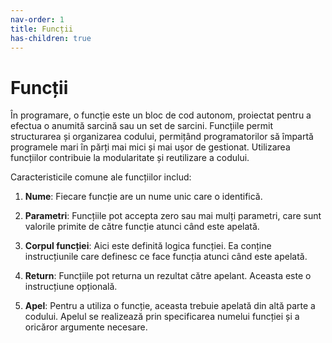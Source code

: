 ```yaml
---
nav-order: 1
title: Funcții
has-children: true
---
```


# Funcții

În programare, o funcție este un bloc de cod autonom, proiectat pentru a efectua o anumită sarcină sau un set de sarcini. Funcțiile permit structurarea și organizarea codului, permițând programatorilor să împartă programele mari în părți mai mici și mai ușor de gestionat. Utilizarea funcțiilor contribuie la modularitate și reutilizare a codului.

Caracteristicile comune ale funcțiilor includ:

1. **Nume**: Fiecare funcție are un nume unic care o identifică.

2. **Parametri**: Funcțiile pot accepta zero sau mai mulți parametri, care sunt valorile primite de către funcție atunci când este apelată.

3. **Corpul funcției**: Aici este definită logica funcției. Ea conține instrucțiunile care definesc ce face funcția atunci când este apelată.

4. **Return**: Funcțiile pot returna un rezultat către apelant. Aceasta este o instrucțiune opțională.

5. **Apel**: Pentru a utiliza o funcție, aceasta trebuie apelată din altă parte a codului. Apelul se realizează prin specificarea numelui funcției și a oricăror argumente necesare.

